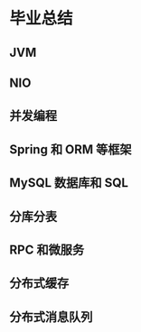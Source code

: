 # 毕业总结



## JVM



## NIO



## 并发编程



## Spring 和 ORM 等框架



## MySQL 数据库和 SQL



## 分库分表



## RPC 和微服务



## 分布式缓存



## 分布式消息队列

